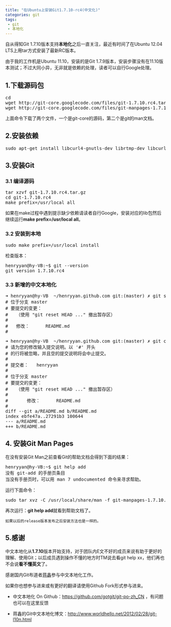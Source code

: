 ```yaml
---
title: "在Ubuntu上安装Git1.7.10-rc4(中文化)"
categories: git
tags: 
 - git
 - 本地化
---
```


自从得知Git 1.7.10版本支持**本地化**之后一直关注，最近有时间了在Ubuntu 12.04 LTS上用tar方式安装了最新RC版本。

由于我的工作机是Ubuntu 11.10，安装的是Git 1.7.9版本，安装步骤没有在11.10版本测试；不过大同小异，无非就是依赖的处理，读者可以自行Google处理。

## 1.下载源码包

<pre class="brush: shell">
cd
wget http://git-core.googlecode.com/files/git-1.7.10.rc4.tar.gz
wget http://git-core.googlecode.com/files/git-manpages-1.7.10.rc4.tar.gz
</pre>

上面命令下载了两个文件，一个是git-core的源码，第二个是git的man文档。

## 2.安装依赖

<pre class="brush: shell">
sudo apt-get install libcurl4-gnutls-dev librtmp-dev libcurl4-openssl-dev libexpat1-dev gettext
</pre>

## 3.安装Git

### 3.1 编译源码
<pre class="brush: shell">
tar xzvf git-1.7.10.rc4.tar.gz
cd git-1.7.10.rc4
make prefix=/usr/local all
</pre>

如果在make过程中遇到提示缺少依赖请读者自行Google，安装对应的lib包然后继续运行**make prefix=/usr/local all**。

### 3.2 安装到本地

<pre class="brush: shell">
sudo make prefix=/usr/local install
</pre>

检查版本：
<pre class="brush: shell">
henryyan@hy-VB:~$ git --version
git version 1.7.10.rc4
</pre>

### 3.3 新增的中文本地化

<pre class="brush: shell">
➜ henryyan@hy-VB  ~/henryyan.github.com git:(master) ✗ git status
# 位于分支 master
# 要提交的变更：
#   （使用 "git reset HEAD <file>..." 撤出暂存区）
#
#	修改：      README.md
#
</pre>

<pre class="brush: shell">
➜ henryyan@hy-VB  ~/henryyan.github.com git:(master) ✗ git commit -v
# 请为您的修改输入提交说明。以 '#' 开头
# 的行将被忽略，并且空的提交说明将会中止提交。
#
# 提交者：   henryyan <henryyan@hy-VB.(none)>
#
# 位于分支 master
# 要提交的变更：
#   （使用 "git reset HEAD <file>..." 撤出暂存区）
#
#       修改：      README.md
#
diff --git a/README.md b/README.md
index ebfe47a..27291b3 100644
--- a/README.md
+++ b/README.md
</pre>

## 4. 安装Git Man Pages

在没有安装Git Man之前查看Git的帮助文档会得到下面的结果：
<pre class="brush: shell">
henryyan@hy-VB:~$ git help add
没有 git-add 的手册页条目
当没有手册页时，可以用 man 7 undocumented 命令来寻求帮助。
</pre>

运行下面命令：
<pre class="brush: shell">
sudo tar xvz -C /usr/local/share/man -f git-manpages-1.7.10.rc4.tar.gz
</pre>

再次运行：**git help add**就看到帮助文档了。

	如果以后的release版本发布之后安装方法也是一样的。

## 5.感谢

中文本地化从**1.7.10**版本开始支持，对于团队内E文不好的成员来说有助于更好的理解、使用Git；以后成员遇到操作不懂的地方时TM说去看git help xx，他们再也不会说**看不懂英文**了。

感谢国内Git布道者[蒋鑫](http://weibo.com/gotgit)参与中文本地化工作。

如果你也想参与进来或有更好的翻译请使用Github Fork形式参与进来。

* 中文本地化 On Github：https://github.com/gotgit/git-po-zh_CN ，有问题也可以在这里反馈

* 蒋鑫的Git中文本地化博文：http://www.worldhello.net/2012/02/28/git-l10n.html